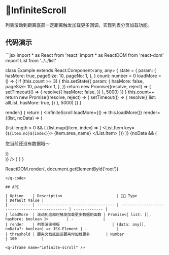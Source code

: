 # InfiniteScroll <q-qrcode name='infinite-scroll' />

列表滚动到距离底部一定距离触发加载更多回调，实现列表分页加载功能。

## 代码演示

<q-code>
```jsx
import * as React from 'react'
import * as ReactDOM from 'react-dom'
import List from '../../list'

class Example extends React.Component<any, any> {
  state = {
    param: {
      hasMore: true,
      pageSize: 10,
      pageNo: 1,
    },
  }
  count: number = 0
  loadMore = () => {
    if (this.count >= 3) {
      this.setState({
        param: {
          hasMore: false,
          pageSize: 10,
          pageNo: 1,
        },
      })
      return new Promise((resolve, reject) => {
        setTimeout(() => {
          resolve({
            hasMore: false,
          })
        }, 5000)
      })
    }
    this.count++
    return new Promise((resolve, reject) => {
      setTimeout(() => {
        resolve({
          list: allList,
          hasMore: true,
        })
      }, 5000)
    })
  }

  render() {
    return (
      <InfiniteScroll
        loadMore={() => this.loadMore()}
        render={(list, noData) => (
          <div>
            {list.length > 0 && (
              <List>
                {list.map((item, index) => (
                  <List.Item key={`${item.no}${index}`}>
                    {item.area_name}
                  </List.Item>
                ))}
              </List>
            )}
            {noData && (
              <div>
                <p>您当前还没有数据哦～</p>
              </div>
            )}
          </div>
        )}
      />
    )
  }
}

ReactDOM.render(<Example />, document.getElementById('root'))
```
</q-code>

## API

| Option    | Description                        |  Type                                        | Default Value |
| --------- | ---------------------------------- | ---------------------------------------------- | ------------- |
| loadMore  | 滚动到底部时触发加载更多数据的函数 | Promise<{ list: [], hasMore: boolean }>        | -             |
| render    | 列表渲染模板                       | (data: any[], noData?: boolean) => JSX.Element | -             |
| threshold | 距离文档底部该距离时加载更多       | Number                                         | 100           |

<q-iframe name="infinite-scroll" />
